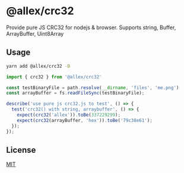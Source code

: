 # @allex/crc32

Provide pure JS CRC32 for nodejs & browser. Supports string, Buffer, ArrayBuffer, Uint8Array

## Usage

```sh
yarn add @allex/crc32 -D
```

```js
import { crc32 } from '@allex/crc32'

const testBinaryFile = path.resolve(__dirname, 'files', 'me.png')
const arrayBuffer = fs.readFileSync(testBinaryFile);

describe('use pure js crc32.js to test', () => {
  test('crc32() with string, arraybuffer', () => {
    expect(crc32('allex')).toBe(337229299);
    expect(crc32(arrayBuffer, 'hex')).toBe('79c38e61');
  });
});
```

## License

[MIT](http://opensource.org/licenses/MIT)

